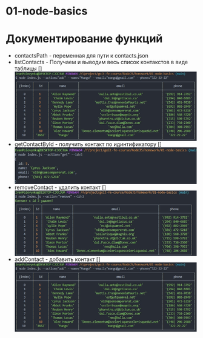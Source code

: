 # 01-node-basics

# Документирование функций

- contactsPath - переменная для пути к contacts.json 
- listContacts - Получаем и выводим весь список контакстов в виде таблицы
[<img align="left" alt="List"  src="https://raw.githubusercontent.com/transformator98/01-node-basics/main/scrin/add.jpg" />]
- getContactById - получить контакт по идинтификатору
[<img align="left" alt="Get"  src="https://raw.githubusercontent.com/transformator98/01-node-basics/main/scrin/get.jpg" />]
- removeContact - удалить контакт
[<img align="left" alt="Remove"  src="https://raw.githubusercontent.com/transformator98/01-node-basics/main/scrin/remove.jpg" />]
- addContact - добавить контакт
[<img align="left" alt="Add"  src="https://raw.githubusercontent.com/transformator98/01-node-basics/main/scrin/add.jpg" />]

